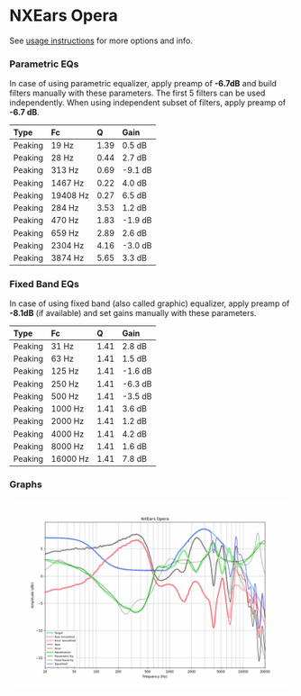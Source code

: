 # NXEars Opera
See [usage instructions](https://github.com/jaakkopasanen/AutoEq#usage) for more options and info.

### Parametric EQs
In case of using parametric equalizer, apply preamp of **-6.7dB** and build filters manually
with these parameters. The first 5 filters can be used independently.
When using independent subset of filters, apply preamp of **-6.7 dB**.

| Type    | Fc       |    Q | Gain    |
|:--------|:---------|:-----|:--------|
| Peaking | 19 Hz    | 1.39 | 0.5 dB  |
| Peaking | 28 Hz    | 0.44 | 2.7 dB  |
| Peaking | 313 Hz   | 0.69 | -9.1 dB |
| Peaking | 1467 Hz  | 0.22 | 4.0 dB  |
| Peaking | 19408 Hz | 0.27 | 6.5 dB  |
| Peaking | 284 Hz   | 3.53 | 1.2 dB  |
| Peaking | 470 Hz   | 1.83 | -1.9 dB |
| Peaking | 659 Hz   | 2.89 | 2.6 dB  |
| Peaking | 2304 Hz  | 4.16 | -3.0 dB |
| Peaking | 3874 Hz  | 5.65 | 3.3 dB  |

### Fixed Band EQs
In case of using fixed band (also called graphic) equalizer, apply preamp of **-8.1dB**
(if available) and set gains manually with these parameters.

| Type    | Fc       |    Q | Gain    |
|:--------|:---------|:-----|:--------|
| Peaking | 31 Hz    | 1.41 | 2.8 dB  |
| Peaking | 63 Hz    | 1.41 | 1.5 dB  |
| Peaking | 125 Hz   | 1.41 | -1.6 dB |
| Peaking | 250 Hz   | 1.41 | -6.3 dB |
| Peaking | 500 Hz   | 1.41 | -3.5 dB |
| Peaking | 1000 Hz  | 1.41 | 3.6 dB  |
| Peaking | 2000 Hz  | 1.41 | 1.2 dB  |
| Peaking | 4000 Hz  | 1.41 | 4.2 dB  |
| Peaking | 8000 Hz  | 1.41 | 1.6 dB  |
| Peaking | 16000 Hz | 1.41 | 7.8 dB  |

### Graphs
![](./NXEars%20Opera.png)